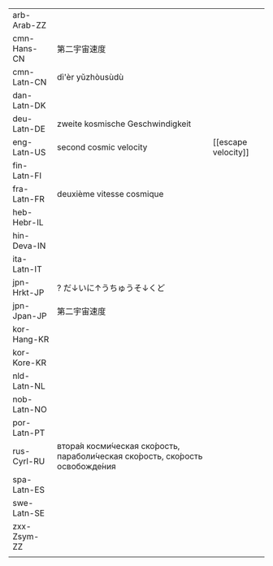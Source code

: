 | | | |
|-|-|-|
| arb-Arab-ZZ |  |  |
| cmn-Hans-CN | 第二宇宙速度 |  |
| cmn-Latn-CN | dì'èr yǔzhòusùdù |  |
| dan-Latn-DK |  |  |
| deu-Latn-DE | zweite kosmische Geschwindigkeit  |  |
| eng-Latn-US | second cosmic velocity | [[escape velocity]] |
| fin-Latn-FI |  |  |
| fra-Latn-FR | deuxième vitesse cosmique |  |
| heb-Hebr-IL |  |  |
| hin-Deva-IN |  |  |
| ita-Latn-IT |  |  |
| jpn-Hrkt-JP | ? だ↓いに↑うちゅうそ↓くど |  |
| jpn-Jpan-JP | 第二宇宙速度 |  |
| kor-Hang-KR |  |  |
| kor-Kore-KR |  |  |
| nld-Latn-NL |  |  |
| nob-Latn-NO |  |  |
| por-Latn-PT |  |  |
| rus-Cyrl-RU | втора́я косми́ческая ско́рость, параболи́ческая ско́рость, ско́рость освобожде́ния |  |
| spa-Latn-ES |  |  |
| swe-Latn-SE |  |  |
| zxx-Zsym-ZZ |  |  |
|  |  |  |
